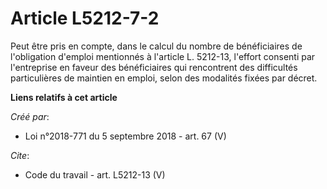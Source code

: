 # Article L5212-7-2 

Peut être pris en compte, dans le calcul du nombre de bénéficiaires de l'obligation d'emploi mentionnés à l'article L.
5212-13, l'effort consenti par l'entreprise en faveur des bénéficiaires qui rencontrent des difficultés particulières de
maintien en emploi, selon des modalités fixées par décret.

**Liens relatifs à cet article**

_Créé par_:

  - Loi n°2018-771 du 5 septembre 2018 - art. 67 (V)

_Cite_:

  - Code du travail - art. L5212-13 (V)
